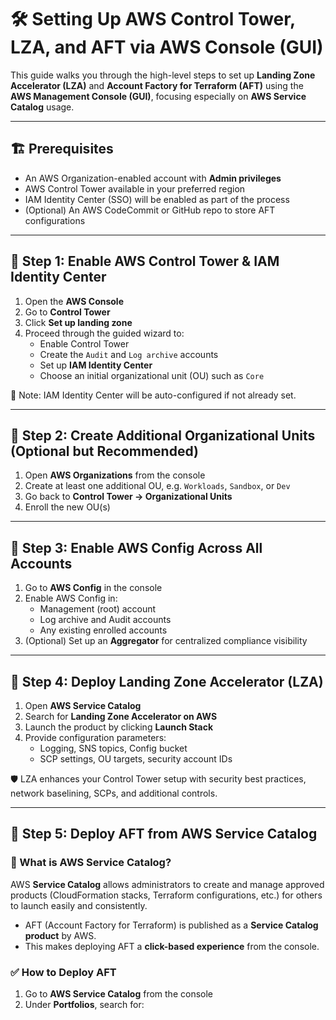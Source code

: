 # 🛠️ Setting Up AWS Control Tower, LZA, and AFT via AWS Console (GUI)

This guide walks you through the high-level steps to set up **Landing Zone Accelerator (LZA)** and **Account Factory for Terraform (AFT)** using the **AWS Management Console (GUI)**, focusing especially on **AWS Service Catalog** usage.

---

## 🏗️ Prerequisites

- An AWS Organization-enabled account with **Admin privileges**
- AWS Control Tower available in your preferred region
- IAM Identity Center (SSO) will be enabled as part of the process
- (Optional) An AWS CodeCommit or GitHub repo to store AFT configurations

---

## 🔹 Step 1: Enable AWS Control Tower & IAM Identity Center

1. Open the **AWS Console**
2. Go to **Control Tower**
3. Click **Set up landing zone**
4. Proceed through the guided wizard to:
   - Enable Control Tower
   - Create the `Audit` and `Log archive` accounts
   - Set up **IAM Identity Center**
   - Choose an initial organizational unit (OU) such as `Core`

📌 Note: IAM Identity Center will be auto-configured if not already set.

---

## 🔹 Step 2: Create Additional Organizational Units (Optional but Recommended)

1. Open **AWS Organizations** from the console
2. Create at least one additional OU, e.g. `Workloads`, `Sandbox`, or `Dev`
3. Go back to **Control Tower → Organizational Units**
4. Enroll the new OU(s)

---

## 🔹 Step 3: Enable AWS Config Across All Accounts

1. Go to **AWS Config** in the console
2. Enable AWS Config in:
   - Management (root) account
   - Log archive and Audit accounts
   - Any existing enrolled accounts
3. (Optional) Set up an **Aggregator** for centralized compliance visibility

---

## 🔹 Step 4: Deploy Landing Zone Accelerator (LZA)

1. Open **AWS Service Catalog**
2. Search for **Landing Zone Accelerator on AWS**
3. Launch the product by clicking **Launch Stack**
4. Provide configuration parameters:
   - Logging, SNS topics, Config bucket
   - SCP settings, OU targets, security account IDs

🛡️ LZA enhances your Control Tower setup with security best practices, network baselining, SCPs, and additional controls.

---

## 🔹 Step 5: Deploy AFT from AWS Service Catalog

### 📘 What is AWS Service Catalog?

AWS **Service Catalog** allows administrators to create and manage approved products (CloudFormation stacks, Terraform configurations, etc.) for others to launch easily and consistently.

- AFT (Account Factory for Terraform) is published as a **Service Catalog product** by AWS.
- This makes deploying AFT a **click-based experience** from the console.

### ✅ How to Deploy AFT

1. Go to **AWS Service Catalog** from the console
2. Under **Portfolios**, search for:
